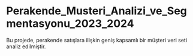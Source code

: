 # Perakende_Musteri_Analizi_ve_Segmentasyonu_2023_2024
Bu projede, perakende satışlara ilişkin geniş kapsamlı bir müşteri veri seti analiz edilmiştir.  
